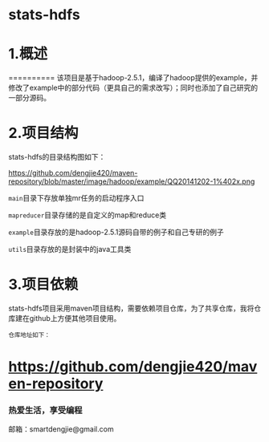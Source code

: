 stats-hdfs
==========
# 1.概述
==========
该项目是基于hadoop-2.5.1，编译了hadoop提供的example，并修改了example中的部分代码（更具自己的需求改写）；同时也添加了自己研究的一部分源码。

# 2.项目结构
stats-hdfs的目录结构图如下：

https://github.com/dengjie420/maven-repository/blob/master/image/hadoop/example/QQ20141202-1%402x.png

`main`目录下存放单独mr任务的启动程序入口

`mapreducer`目录存储的是自定义的map和reduce类

`example`目录存放的是hadoop-2.5.1源码自带的例子和自己专研的例子

`utils`目录存放的是封装中的java工具类

# 3.项目依赖
stats-hdfs项目采用maven项目结构，需要依赖项目仓库，为了共享仓库，我将仓库建在github上方便其他项目使用。

`仓库地址如下：`

https://github.com/dengjie420/maven-repository
===========
<h3>热爱生活，享受编程</h3>
邮箱：smartdengjie@gmail.com
